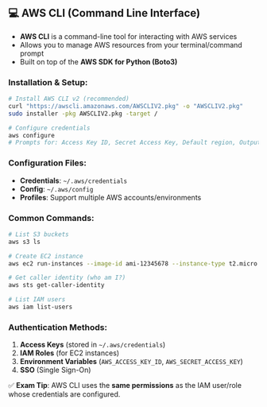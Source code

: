 
## 💻 AWS CLI (Command Line Interface)

- **AWS CLI** is a command-line tool for interacting with AWS services
- Allows you to manage AWS resources from your terminal/command prompt
- Built on top of the **AWS SDK for Python (Boto3)**

### Installation & Setup:

```bash
# Install AWS CLI v2 (recommended)
curl "https://awscli.amazonaws.com/AWSCLIV2.pkg" -o "AWSCLIV2.pkg"
sudo installer -pkg AWSCLIV2.pkg -target /

# Configure credentials
aws configure
# Prompts for: Access Key ID, Secret Access Key, Default region, Output format
```

### Configuration Files:

- **Credentials**: `~/.aws/credentials`
- **Config**: `~/.aws/config`
- **Profiles**: Support multiple AWS accounts/environments

### Common Commands:

```bash
# List S3 buckets
aws s3 ls

# Create EC2 instance
aws ec2 run-instances --image-id ami-12345678 --instance-type t2.micro

# Get caller identity (who am I?)
aws sts get-caller-identity

# List IAM users
aws iam list-users
```

### Authentication Methods:

1. **Access Keys** (stored in `~/.aws/credentials`)
2. **IAM Roles** (for EC2 instances)
3. **Environment Variables** (`AWS_ACCESS_KEY_ID`, `AWS_SECRET_ACCESS_KEY`)
4. **SSO** (Single Sign-On)

✅ **Exam Tip**: AWS CLI uses the **same permissions** as the IAM user/role whose credentials are configured.